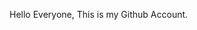 Hello Everyone,
This is my Github Account.

<!---
PrajnaKC/PrajnaKC is a ✨ special ✨ repository because its `README.md` (this file) appears on your GitHub profile.
You can click the Preview link to take a look at your changes.
--->
